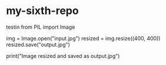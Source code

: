 # my-sixth-repo
testin
from PIL import Image

img = Image.open("input.jpg")
resized = img.resize((400, 400))
resized.save("output.jpg")

print("Image resized and saved as output.jpg")

